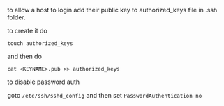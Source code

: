 to allow a host to login
add their public key to authorized_keys file in .ssh folder.


to create it do

`touch authorized_keys`

and then do 

`cat <KEYNAME>.pub >> authorized_keys`

to disable password auth

goto `/etc/ssh/sshd_config` and then set `PasswordAuthentication no`